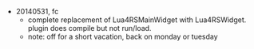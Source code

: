 - 20140531, fc
  - complete replacement of Lua4RSMainWidget with Lua4RSWidget. plugin does compile but not run/load.
  - note: off for a short vacation, back on monday or tuesday


